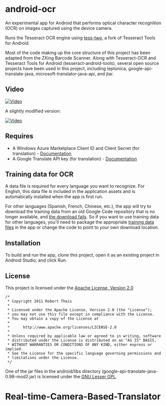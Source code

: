 # android-ocr

An experimental app for Android that performs optical character recognition (OCR) on images captured using the device camera.

Runs the Tesseract OCR engine using [tess-two](https://github.com/rmtheis/tess-two), a fork of Tesseract Tools for Android.

Most of the code making up the core structure of this project has been adapted from the ZXing Barcode Scanner. Along with Tesseract-OCR and Tesseract Tools for Android (tesseract-android-tools), several open source projects have been used in this project, including leptonica, google-api-translate-java, microsoft-translator-java-api, and jtar.

## Video

[![Video](http://img.youtube.com/vi/FOSgiPjGwx4/0.jpg)](http://www.youtube.com/watch?v=FOSgiPjGwx4)

A slightly modified version:

[![Video](http://img.youtube.com/vi/7vNepTmBTG8/0.jpg)](http://www.youtube.com/watch?v=7vNepTmBTG8)

## Requires

* A Windows Azure Marketplace Client ID and Client Secret (for translation) - [Documentation](http://msdn.microsoft.com/en-us/library/hh454950.aspx)
* A Google Translate API key (for translation) - [Documentation](https://code.google.com/apis/console/?api=translate)

## Training data for OCR

A data file is required for every language you want to recognize. For English, this data file is included in the application assets and is automatically installed when the app is first run.

For other languages (Spanish, French, Chinese, etc.), the app will try to download the training data from an old Google Code repository that is no longer available, and [the download fails](https://github.com/rmtheis/android-ocr/issues/55). So if you want to use training data for other languages, you'll need to package the appropriate [training data files](https://github.com/tesseract-ocr/tessdata) in the app or change the code to point to your own download location.

## Installation

To build and run the app, clone this project, open it as an existing project in Android Studio, and click Run.

## License

This project is licensed under the [Apache License, Version 2.0](http://www.apache.org/licenses/LICENSE-2.0.html)

    /*
     * Copyright 2011 Robert Theis
     *
     * Licensed under the Apache License, Version 2.0 (the "License");
     * you may not use this file except in compliance with the License.
     * You may obtain a copy of the License at
     *
     *      http://www.apache.org/licenses/LICENSE-2.0
     *
     * Unless required by applicable law or agreed to in writing, software
     * distributed under the License is distributed on an "AS IS" BASIS,
     * WITHOUT WARRANTIES OR CONDITIONS OF ANY KIND, either express or implied.
     * See the License for the specific language governing permissions and
     * limitations under the License.
     */

One of the jar files in the android/libs directory (google-api-translate-java-0.98-mod2.jar) is licensed under the [GNU Lesser GPL](http://www.gnu.org/licenses/lgpl.html).
# Real-time-Camera-Based-Translator
